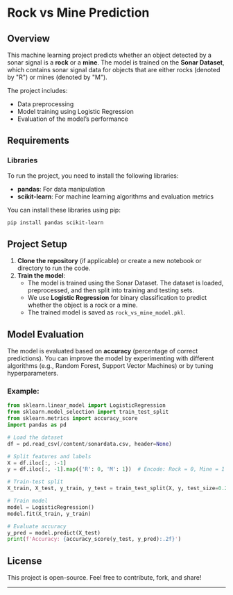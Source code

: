 # Rock vs Mine Prediction

## Overview
This machine learning project predicts whether an object detected by a sonar signal is a **rock** or a **mine**. The model is trained on the **Sonar Dataset**, which contains sonar signal data for objects that are either rocks (denoted by "R") or mines (denoted by "M").

The project includes:
- Data preprocessing
- Model training using Logistic Regression
- Evaluation of the model’s performance

## Requirements

### Libraries
To run the project, you need to install the following libraries:

- **pandas**: For data manipulation
- **scikit-learn**: For machine learning algorithms and evaluation metrics

You can install these libraries using pip:
```bash
pip install pandas scikit-learn
```

## Project Setup

1. **Clone the repository** (if applicable) or create a new notebook or directory to run the code.
2. **Train the model**:
   - The model is trained using the Sonar Dataset. The dataset is loaded, preprocessed, and then split into training and testing sets.
   - We use **Logistic Regression** for binary classification to predict whether the object is a rock or a mine.
   - The trained model is saved as `rock_vs_mine_model.pkl`.





## Model Evaluation

The model is evaluated based on **accuracy** (percentage of correct predictions). You can improve the model by experimenting with different algorithms (e.g., Random Forest, Support Vector Machines) or by tuning hyperparameters.

### Example:

```python
from sklearn.linear_model import LogisticRegression
from sklearn.model_selection import train_test_split
from sklearn.metrics import accuracy_score
import pandas as pd

# Load the dataset
df = pd.read_csv(/content/sonardata.csv, header=None)

# Split features and labels
X = df.iloc[:, :-1]
y = df.iloc[:, -1].map({'R': 0, 'M': 1})  # Encode: Rock = 0, Mine = 1

# Train-test split
X_train, X_test, y_train, y_test = train_test_split(X, y, test_size=0.2, random_state=42)

# Train model
model = LogisticRegression()
model.fit(X_train, y_train)

# Evaluate accuracy
y_pred = model.predict(X_test)
print(f'Accuracy: {accuracy_score(y_test, y_pred):.2f}')
```

## License

This project is open-source. Feel free to contribute, fork, and share!

---
